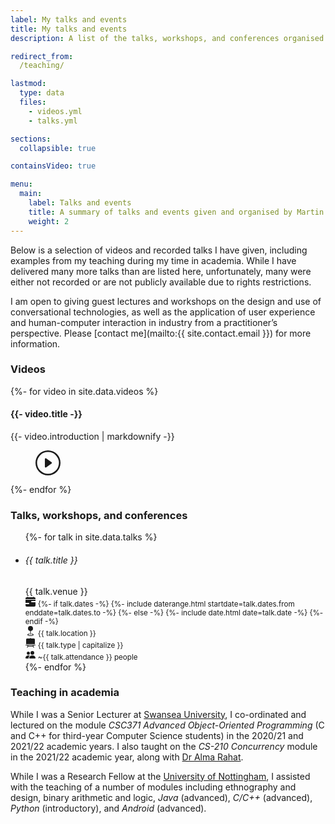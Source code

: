 ```yaml
---
label: My talks and events
title: My talks and events
description: A list of the talks, workshops, and conferences organised by Martin Porcheron, including a number of recorded videos.

redirect_from:
  /teaching/

lastmod:
  type: data
  files:
    - videos.yml
    - talks.yml

sections:
  collapsible: true

containsVideo: true

menu:
  main:
    label: Talks and events
    title: A summary of talks and events given and organised by Martin Porhceron, as well as courses taught in academia.
    weight: 2
---
```


Below is a selection of videos and recorded talks I have given, including examples from my teaching during my time in academia. While I have delivered many more talks than are listed here, unfortunately, many were either not recorded or are not publicly available due to rights restrictions.

I am open to giving guest lectures and workshops on the design and use of conversational technologies, as well as the application of user experience and human-computer interaction in industry from a practitioner’s perspective. Please [contact me](mailto:{{ site.contact.email }}) for more information.

<!-- section -->

### Videos

{%- for video in site.data.videos %}
<div class="video-outer-container d-flex {% unless forloop.last %}border-bottom{% endunless %} {% unless forloop.first %}mt-3{% endunless %}">
  <div class="flex-grow-1 {% unless forloop.last %}mb-3{% endunless %}">
    <h4 class="mb-1">
      {{- video.title -}}
    </h4>
    {{- video.introduction | markdownify -}}
  </div>
  <div class="flex-shrink-0 video-container w-25 ms-3 {% unless forloop.last %}mb-3{% endunless %}">
    <figure class="video px-0 border rounded-3">
      <div class="w-100 video-unactivated" data-video="{{ video.url }}" id="video{{ forloop.index }}">
        <div class="bg-dark text-white p-lg-4 p-md-3 py-2 rounded-3 cta-link text-center">
          <svg xmlns="http://www.w3.org/2000/svg" width="40" height="40" fill="currentColor" class="bi bi-play-circle" viewBox="0 0 16 16">
            <path d="M8 15A7 7 0 1 1 8 1a7 7 0 0 1 0 14m0 1A8 8 0 1 0 8 0a8 8 0 0 0 0 16"></path>
            <path d="M6.271 5.055a.5.5 0 0 1 .52.038l3.5 2.5a.5.5 0 0 1 0 .814l-3.5 2.5A.5.5 0 0 1 6 10.5v-5a.5.5 0 0 1 .271-.445"></path>
          </svg>  
        </div>
      </div>
    </figure>
  </div>
</div>
{%- endfor %}

<!-- section -->

### Talks, workshops, and conferences

<ul class="list-unstyled d-flex flex-wrap">
  {%- for talk in site.data.talks %}
    <li class="d-flex flex-fill w-lg-50 w-100 p-lg-1 py-2 ">
      <div class="d-flex flex-grow-1 talk rounded-2 p-3">
        <div class="d-flex flex-row flex-wrap justify-content-start align-items-start w-100">
          <div class="w-100 flex-grow-1">
            <h6 class="d-block mb-1 fw-semibold">{{ talk.title }}</h6>
            <span class="small">{{ talk.venue }}</span>
          </div>
          <div class="w-100 d-flex align-self-end p-0">
            <div class="d-inline-flex flex-column flex-wrap w-50 mt-2">
              <div class="d-flex flex-row align-items-center me-3">
                <span class="text-muted flex-shrink-0 me-2">
                  <svg xmlns="http://www.w3.org/2000/svg" width="16" height="16" fill="currentColor" class="bi bi-calendar-range-fill" viewBox="0 0 16 16">
                    <path d="M4 .5a.5.5 0 0 0-1 0V1H2a2 2 0 0 0-2 2v1h16V3a2 2 0 0 0-2-2h-1V.5a.5.5 0 0 0-1 0V1H4zM16 7V5H0v5h5a1 1 0 1 1 0 2H0v2a2 2 0 0 0 2 2h12a2 2 0 0 0 2-2V9h-6a1 1 0 1 1 0-2z"/>
                  </svg>
                </span>
                <small class="text-muted mt-1">
                  {%- if talk.dates -%}
                    {%- include daterange.html startdate=talk.dates.from enddate=talk.dates.to -%}
                  {%- else -%}
                    {%- include date.html date=talk.date -%}
                  {%- endif -%}
                </small>
              </div>
              <div class="d-flex flex-row align-items-center mt-2 me-3">
                <span class="text-muted flex-shrink-0 me-2">
                  <svg xmlns="http://www.w3.org/2000/svg" width="16" height="16" fill="currentColor" class="bi bi-geo-fill" viewBox="0 0 16 16">
                    <path fill-rule="evenodd" d="M4 4a4 4 0 1 1 4.5 3.969V13.5a.5.5 0 0 1-1 0V7.97A4 4 0 0 1 4 3.999zm2.493 8.574a.5.5 0 0 1-.411.575c-.712.118-1.28.295-1.655.493a1.3 1.3 0 0 0-.37.265.3.3 0 0 0-.057.09V14l.002.008.016.033a.6.6 0 0 0 .145.15c.165.13.435.27.813.395.751.25 1.82.414 3.024.414s2.273-.163 3.024-.414c.378-.126.648-.265.813-.395a.6.6 0 0 0 .146-.15l.015-.033L12 14v-.004a.3.3 0 0 0-.057-.09 1.3 1.3 0 0 0-.37-.264c-.376-.198-.943-.375-1.655-.493a.5.5 0 1 1 .164-.986c.77.127 1.452.328 1.957.594C12.5 13 13 13.4 13 14c0 .426-.26.752-.544.977-.29.228-.68.413-1.116.558-.878.293-2.059.465-3.34.465s-2.462-.172-3.34-.465c-.436-.145-.826-.33-1.116-.558C3.26 14.752 3 14.426 3 14c0-.599.5-1 .961-1.243.505-.266 1.187-.467 1.957-.594a.5.5 0 0 1 .575.411"/>
                  </svg>
                </span>
                <small class="text-muted mt-1">{{ talk.location }}</small>
              </div>
            </div>
            <div class="d-inline-flex flex-column flex-wrap flex-grow-1 mt-2">
              <div class="d-flex flex-row align-items-center me-3">
                <span class="text-muted flex-shrink-0 me-2">
                  <svg xmlns="http://www.w3.org/2000/svg" width="16" height="16" fill="currentColor" class="bi bi-easel2-fill" viewBox="0 0 16 16">
                    <path d="M8.447.276a.5.5 0 0 0-.894 0L7.19 1H2.5A1.5 1.5 0 0 0 1 2.5V10h14V2.5A1.5 1.5 0 0 0 13.5 1H8.809z"/>
                    <path fill-rule="evenodd" d="M.5 11a.5.5 0 0 0 0 1h2.86l-.845 3.379a.5.5 0 0 0 .97.242L3.89 14h8.22l.405 1.621a.5.5 0 0 0 .97-.242L12.64 12h2.86a.5.5 0 0 0 0-1zm3.64 2 .25-1h7.22l.25 1z"/>
                  </svg>
                </span>
                <small class="text-muted mt-1">{{ talk.type | capitalize }}</small>
              </div>
              <div class="d-flex flex-row align-items-center mt-2">
                <span class="text-muted flex-shrink-0 me-2">
                  <svg xmlns="http://www.w3.org/2000/svg" width="16" height="16" fill="currentColor" class="bi bi-people-fill" viewBox="0 0 16 16">
                    <path d="M7 14s-1 0-1-1 1-4 5-4 5 3 5 4-1 1-1 1zm4-6a3 3 0 1 0 0-6 3 3 0 0 0 0 6m-5.784 6A2.24 2.24 0 0 1 5 13c0-1.355.68-2.75 1.936-3.72A6.3 6.3 0 0 0 5 9c-4 0-5 3-5 4s1 1 1 1zM4.5 8a2.5 2.5 0 1 0 0-5 2.5 2.5 0 0 0 0 5"/>
                  </svg>
                </span>
                <small class="text-muted mt-1">~{{ talk.attendance }} people</small>
              </div>
            </div>
          </div>
        </div>
      </div>
    </li>
  {%- endfor %}
</ul>

<!-- section -->

### Teaching in academia

While I was a Senior Lecturer at [Swansea University](https://www.swansea.ac.uk/compsci/ "Computer Science at Swansea University"), I co-ordinated and lectured on the module *CSC371 Advanced Object-Oriented Programming* (C and C++ for third-year Computer Science students) in the 2020/21 and 2021/22 academic years. I also taught on the *CS-210 Concurrency* module in the 2021/22 academic year, along with [Dr Alma Rahat](https://www.swansea.ac.uk/staff/a.a.m.rahat/ "Alma Rahat on the Swansea University website").

While I was a Research Fellow at the [University of Nottingham](https://www.nottingham.ac.uk/computerscience/index.aspx "Computer Science at the University of Nottingham"), I assisted with the teaching of a number of modules including ethnography and design, binary arithmetic and logic, *Java* (advanced), *C/C++* (advanced), *Python* (introductory), and *Android* (advanced).
